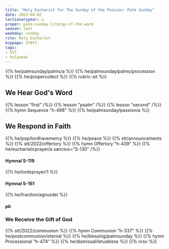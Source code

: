 ```yaml
---
title: "Holy Eucharist for The Sunday of the Passion: Palm Sunday"
date: 2023-04-02
lectionaryyear: a
proper: palm-sunday-liturgy-of-the-word
season: lent
weekday: sunday
rite: Holy Eucharist
bcppage: 270ff.
tags:
- StT
- holyweek
---
```

{{% he/palmsunday/palms/a %}}
{{% he/palmsunday/palms/procession %}}
{{% he/propercollect %}}
{{% rubric-sit %}}
## We Hear God's Word
{{% lesson "first" /%}}
{{% lesson "psalm" /%}}
{{% lesson "second" /%}}
{{% hymn Sequence "h-498" %}}
{{% he/palmsunday/passion/a %}}
## We Respond in Faith
{{% he/pop/lordhavemercy %}}
{{% he/peace %}}
{{% stt/announcements %}}
{{% stt/2022/offertory %}}
{{% hymn Offertory "h-439" %}}
{{% he/eucharisticprayer/a sanctus="S-130" /%}}
#### Hymnal S-119
{{% he/lordsprayer/1 %}}
#### Hymnal S-161
{{% he/fraction/agnusdei %}}
##### pb
### We Receive the Gift of God
{{% stt/2022/communion %}}
{{% hymn Communion "h-337" %}}
{{% he/postcommunion/eternal %}}
{{% he/blessing/palmsunday %}}
{{% hymn Processional "h-474" %}}
{{% he/dismissal/letusbless %}}
{{% nrsv %}}

